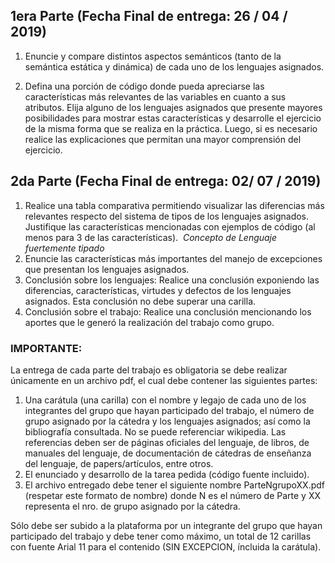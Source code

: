 ## 1era Parte (Fecha Final de entrega: 26 / 04 / 2019)
  1. Enuncie y compare distintos aspectos semánticos (tanto de la semántica estática y dinámica) de cada uno de los lenguajes asignados.  

  2. Defina una porción de código donde pueda apreciarse las características más relevantes de las variables en cuanto a sus atributos. Elija alguno de los lenguajes asignados que presente mayores posibilidades para mostrar estas características y desarrolle el ejercicio de la misma forma que se realiza en la práctica. Luego, si es necesario realice las explicaciones que permitan una mayor comprensión del ejercicio.  

## 2da Parte (Fecha Final de entrega: 02/ 07 / 2019)
1. Realice una tabla comparativa permitiendo visualizar las diferencias más relevantes respecto del sistema de tipos de los lenguajes asignados. Justifique las características mencionadas con ejemplos de código (al menos para 3 de las características). ​ *Concepto de Lenguaje
fuertemente tipado*
2. E​nuncie las características más importantes del manejo de excepciones que presentan los lenguajes asignados.
3. Conclusión sobre los lenguajes: Realice una conclusión exponiendo las diferencias, características, virtudes y defectos de los lenguajes asignados. Esta conclusión no debe superar una carilla.  
4. Conclusión sobre el trabajo: Realice una conclusión mencionando los aportes que le generó la realización del trabajo como grupo.  

### IMPORTANTE:  
La entrega de cada parte del trabajo es obligatoria se debe realizar ​ únicamente en un archivo pdf, el cual debe contener las siguientes partes:  
1. Una carátula (una carilla) con el nombre y legajo de cada uno de los integrantes del grupo que hayan participado del trabajo, el número de grupo asignado por la cátedra y los lenguajes asignados; así como la bibliografía consultada. No se puede referenciar wikipedia. Las referencias deben ser de páginas oficiales del lenguaje, de libros, de manuales del lenguaje, de documentación de cátedras de enseñanza del lenguaje, de papers/artículos, entre otros.
2. El enunciado y desarrollo de la tarea pedida (código fuente incluido).
3. El archivo entregado debe tener el siguiente nombre ParteNgrupoXX.pdf (respetar este formato de nombre) donde N es el número de Parte y XX representa el nro. de grupo asignado por la cátedra.  

Sólo debe ser subido a la plataforma por un integrante del grupo que hayan participado del trabajo y debe tener como máximo, un total de 12 carillas con fuente Arial 11 para el contenido (SIN EXCEPCION, íncluida la carátula).
